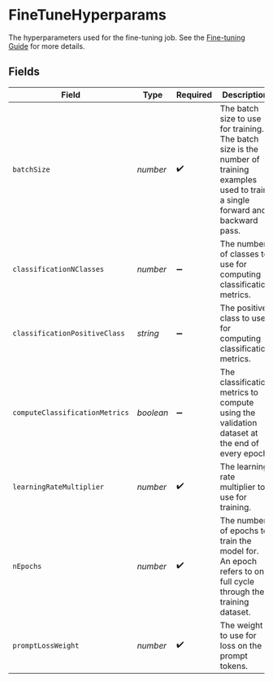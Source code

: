 # FineTuneHyperparams

The hyperparameters used for the fine-tuning job. See the [Fine-tuning Guide](/docs/guides/fine-tuning/hyperparameters) for more details.


## Fields

| Field                                                                                                                                    | Type                                                                                                                                     | Required                                                                                                                                 | Description                                                                                                                              |
| ---------------------------------------------------------------------------------------------------------------------------------------- | ---------------------------------------------------------------------------------------------------------------------------------------- | ---------------------------------------------------------------------------------------------------------------------------------------- | ---------------------------------------------------------------------------------------------------------------------------------------- |
| `batchSize`                                                                                                                              | *number*                                                                                                                                 | :heavy_check_mark:                                                                                                                       | The batch size to use for training. The batch size is the number of<br/>training examples used to train a single forward and backward pass.<br/> |
| `classificationNClasses`                                                                                                                 | *number*                                                                                                                                 | :heavy_minus_sign:                                                                                                                       | The number of classes to use for computing classification metrics.<br/>                                                                  |
| `classificationPositiveClass`                                                                                                            | *string*                                                                                                                                 | :heavy_minus_sign:                                                                                                                       | The positive class to use for computing classification metrics.<br/>                                                                     |
| `computeClassificationMetrics`                                                                                                           | *boolean*                                                                                                                                | :heavy_minus_sign:                                                                                                                       | The classification metrics to compute using the validation dataset at the end of every epoch.<br/>                                       |
| `learningRateMultiplier`                                                                                                                 | *number*                                                                                                                                 | :heavy_check_mark:                                                                                                                       | The learning rate multiplier to use for training.<br/>                                                                                   |
| `nEpochs`                                                                                                                                | *number*                                                                                                                                 | :heavy_check_mark:                                                                                                                       | The number of epochs to train the model for. An epoch refers to one<br/>full cycle through the training dataset.<br/>                    |
| `promptLossWeight`                                                                                                                       | *number*                                                                                                                                 | :heavy_check_mark:                                                                                                                       | The weight to use for loss on the prompt tokens.<br/>                                                                                    |
